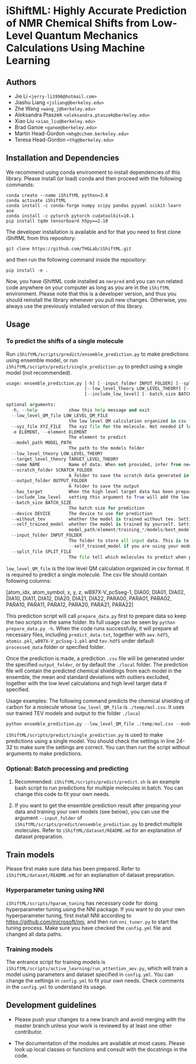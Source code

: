 # iShiftML: Highly Accurate Prediction of NMR Chemical Shifts from Low-Level Quantum Mechanics Calculations Using Machine Learning

## Authors 
* Jie Li `<jerry-li1996@hotmail.com>`
* Jiashu Liang `<jsliang@berkeley.edu>`
* Zhe Wang `<wang_j@berkeley.edu>`
* Aleksandra Ptaszek `<aleksandra.ptaszek@berkeley.edu>`
* Xiao Liu `<xiao_liu@berkeley.edu>`
* Brad Ganoe `<ganoe@berkeley.edu>`
* Martin Head-Gordon `<mhg@cchem.berkeley.edu>`
* Teresa Head-Gordon `<thg@berkeley.edu>`

## Installation and Dependencies
We recommend using conda environment to install dependencies of this library.
Please install (or load) conda and then proceed with the following commands:

    conda create --name iShiftML python=3.8
    conda activate iShiftML
    conda install -c conda-forge numpy scipy pandas pyyaml scikit-learn ase
    conda install -c pytorch pytorch cudatoolkit=10.1 
    pip install tqdm tensorboard h5py==2.10
    
The developer installation is available and for that you need to first clone iShiftML from this repository:

    git clone https://github.com/THGLab/iShiftML.git

and then run the following command inside the repository:

    pip install -e .

Now, you have iShiftML code installed as `nmrpred` and you can run related code anywhere on your computer as long as you are in the `iShiftML` environment.
Please note that this is a developer version, and thus you should reinstall the library whenever you pull new changes. 
Otherwise, you always use the previously installed version of this library.

## Usage
### To predict the shifts of a single molecule
Run `iShiftML/scripts/predict/ensemble_prediction.py` to make predictions using ensemble model, or run `iShiftML/scripts/predict/single_prediction.py` to predict using a single model (not recommended).

```python
usage: ensemble_prediction.py [-h] [--input_folder INPUT_FOLDER] [--split_file SPLIT_FILE] [--low_level_QM_file LOW_LEVEL_QM_FILE] [--xyz_file XYZ_FILE] [-e ELEMENT] [--model_path MODEL_PATH]
                              [--low_level_theory LOW_LEVEL_THEORY] [--target_level_theory TARGET_LEVEL_THEORY] [--name NAME] [--scratch_folder SCRATCH_FOLDER] [--output_folder OUTPUT_FOLDER] [--has_target]
                              [--include_low_level] [--batch_size BATCH_SIZE] [--device DEVICE] [--without_tev]

optional arguments:
  -h, --help            show this help message and exit
  --low_level_QM_file LOW_LEVEL_QM_FILE
                        the low level QM calculation organized in csv format. This is to predict single molecule
  --xyz_file XYZ_FILE   The xyz file for the molecule. Not needed if low_level_QM_file contains xyz info
  -e ELEMENT, --element ELEMENT
                        The element to predict
  --model_path MODEL_PATH
                        The path to the models folder
  --low_level_theory LOW_LEVEL_THEORY
  --target_level_theory TARGET_LEVEL_THEORY
  --name NAME           Name of data. When not provided, infer from necessary input file names
  --scratch_folder SCRATCH_FOLDER
                        A folder to save the scratch data generated in data preparation
  --output_folder OUTPUT_FOLDER
                        A folder to save the output
  --has_target          When the high level target data has been prepared, setting this argument to True will add the high level target data in the prediction files.
  --include_low_level   setting this argument to True will add the low level calculations to the prediction files.
  --batch_size BATCH_SIZE
                        The batch size for prediction
  --device DEVICE       The device to use for prediction
  --without_tev         whether the model is trained without tev. Setting this argument to True will ignore TEVs, usually used when you are using original model or data_aug model.
  --self_trained_model  whether the model is trained by yourself. Setting this argument to True will change the model paths from model_path/element/*.pt to
                        model_path/element/training_*/models/best_model.pt
  --input_folder INPUT_FOLDER
                        The folder to store all input data. This is to get the ensemble prediction result after preparing your data. Need to be used with --split_file. Need to be used with
                        --self_trained_model if you are using your model. Could not be used together with --low_level_QM_file.
  --split_file SPLIT_FILE
                        The file tell which molecules to predict when predicting multiple molecules
```

`low_level_QM_file` is the low level QM calculation organized in csv format. It is required to predict a single molecule. The csv file should contain following columns:

[atom_idx, atom_symbol, x, y, z, wB97X-V_pcSseg-1, DIA00, DIA01, DIA02, DIA10, DIA11, DIA12, DIA20, DIA21, DIA22, PARA00, PARA01, PARA02, PARA10, PARA11, PARA12, PARA20, PARA21, PARA22] 

This prediction script will call `prepare_data.py` first to prepare data so keep the two scripts in the same folder. Its full usage can be seen by `python prepare_data.py -h`. When the code runs successfully, it will prepare all necessary files, including `predict_data.txt`, together with `aev.hdf5`, `atomic.pkl`, `wB97X-V_pcSseg-1.pkl` and `tev.hdf5` under default `processed_data` folder or specified folder. 

Once the prediction is made, a prediction `.csv` file will be generated under the specified `output_folder`, or by default the `./local` folder. The prediction file will contain the predicted chemical shieldings from each model in the ensemble, the mean and standard deviations with outliers excluded, together with the low level calculations and high level target data if specified.

Usage examples:
The following command predicts the chemical shielding of carbon for a molecule whose `low_level_QM_file` is `./temp/mol.csv`. It uses our trained TEV models and output to the folder `./local` 
```python
python ensemble_prediction.py --low_level_QM_file ./temp/mol.csv --model_path iShiftML/models/TEV --output_folder ./local --include_low_level -e C 
```

`iShiftML/scripts/predict/single_prediction.py` is used to make predictions using a single model. You should check the settings in line 24-32 to make sure the settings are correct. You can then run the script without arguments to make predictions. 


### Optional: Batch processing and predicting
1. Recommended: `iShiftML/scripts/predict/predict.sh` is an example bash script to run predictions for multiple molecules in batch. You can change this code to fit your own needs.

2. If you want to get the ensemble prediction result after preparing your data and training your own models (see below), you can use the argument `--input_folder` of `iShiftML/scripts/predict/ensemble_prediction.py` to predict multiple molecules. Refer to `iShiftML/dataset/README.md` for an explanation of dataset preparation.


## Train models
Please first make sure data has been prepared. Refer to `iShiftML/dataset/README.md` for an explanation of dataset preparation.

### Hyperparameter tuning using NNI
`iShiftML/scripts/hparam_tuning` has necessary code for doing hyperparameter tuning using the NNI package. If you want to do your own hyperparameter tuning, first install NNI according to https://github.com/microsoft/nni, and then run `nni_tuner.py` to start the tuning process. Make sure you have checked the `config.yml` file and changed all data paths.

### Training models
The entrance script for training models is `iShiftML/scripts/active_learning/run_attention_aev.py`, which will train a model using parameters and dataset specified in `config.yml`. You can change the settings in `config.yml` to fit your own needs. Check comments in the `config.yml` to understand its usage.


## Development guidelines

- Please push your changes to a new branch and avoid merging with the master branch unless
your work is reviewed by at least one other contributor.

- The documentation of the modules are available at most cases. Please look up local classes or functions and consult with the docstrings in the code.


